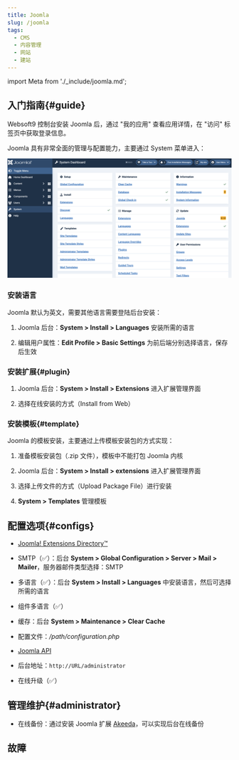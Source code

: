 ```yaml
---
title: Joomla
slug: /joomla
tags:
  - CMS
  - 内容管理
  - 网站
  - 建站
---
```


import Meta from './_include/joomla.md';

<Meta name="meta" />

## 入门指南{#guide}

Websoft9 控制台安装 Joomla 后，通过 "我的应用" 查看应用详情，在 "访问" 标签页中获取登录信息。  

Joomla 具有非常全面的管理与配置能力，主要通过 System 菜单进入：

![](./assets/joomla-system-websoft9.png)

### 安装语言

Joomla 默认为英文，需要其他语言需要登陆后台安装：

1. Joomla 后台：**System > Install > Languages** 安装所需的语言

2. 编辑用户属性：**Edit Profile > Basic Settings** 为前后端分别选择语言，保存后生效

### 安装扩展{#plugin}

1. Joomla 后台：**System > Install > Extensions** 进入扩展管理界面

2. 选择在线安装的方式（Install from Web）


### 安装模板{#template}

Joomla 的模板安装，主要通过上传模板安装包的方式实现：

1. 准备模板安装包（.zip 文件），模板中不能打包 Joomla 内核

2. Joomla 后台：**System > Install > extensions** 进入扩展管理界面

3. 选择上传文件的方式（Upload Package File）进行安装

4. **System > Templates** 管理模板

## 配置选项{#configs}

- [Joomla! Extensions Directory™](https://extensions.joomla.org/) 

- SMTP（✅）：后台 **System > Global Configuration > Server > Mail > Mailer**，服务器邮件类型选择：SMTP

- 多语言（✅）：后台 **System > Install > Languages** 中安装语言，然后可选择所需的语言

- 组件多语言（✅）

- 缓存：后台 **System > Maintenance > Clear Cache**

- 配置文件：*/path/configuration.php*

- [Joomla API](https://api.joomla.org/)

- 后台地址：`http://URL/administrator`

- 在线升级（✅）

## 管理维护{#administrator}

- 在线备份：通过安装 Joomla 扩展 [Akeeda](https://www.akeebabackup.com/download.html)，可以实现后台在线备份

## 故障
